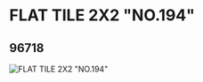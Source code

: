 # FLAT TILE 2X2 "NO.194"
## 96718
![FLAT TILE 2X2 "NO.194"](https://lc-www-live-s.legocdn.com/media/bricks/5/2/4630045.jpg)